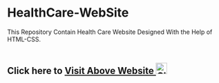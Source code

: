 # HealthCare-WebSite
This Repository Contain Health Care Website Designed With the Help of HTML-CSS.  
<br />
## Click here to [Visit Above Website <img alt="Click" width="26px" src="https://image.flaticon.com/icons/svg/922/922656.svg" />](https://mack-1999.github.io/HealthCare-WebSite/)
